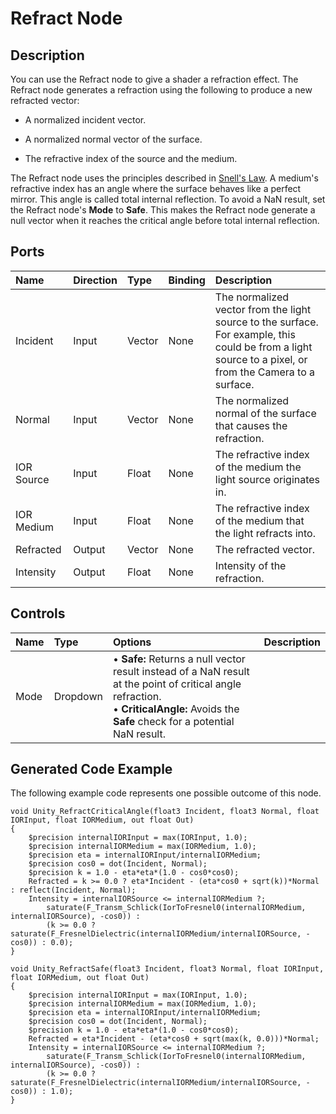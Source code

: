# Refract Node

## Description

You can use the Refract node to give a shader a refraction effect. The Refract node generates a refraction using the following to produce a new refracted vector:

- A normalized incident vector.

- A normalized normal vector of the surface.

- The refractive index of the source and the medium.

The Refract node uses the principles described in [Snell's Law](https://en.wikipedia.org/wiki/Snell%27s_law). A medium's refractive index has an angle where the surface behaves like a perfect mirror. This angle is called total internal reflection. To avoid a NaN result, set the Refract node's **Mode** to **Safe**. This makes the Refract node generate a null vector when it reaches the critical angle before total internal reflection.

## Ports

| Name        | Direction           | Type  | Binding | Description |
|:------------ |:-------------|:-----|:---|:---|
| Incident      | Input | Vector | None | The normalized vector from the light source to the surface.<br/>For example, this could be from a light source to a pixel, or from the Camera to a surface. |
| Normal      | Input | Vector | None | The normalized normal of the surface that causes the refraction. |
| IOR Source     | Input | Float    | None | The refractive index of the medium the light source originates in. |
| IOR Medium     | Input | Float    | None | The refractive index of the medium that the light refracts into. |
| Refracted | Output      |  Vector | None | The refracted vector. |
| Intensity | Output      |  Float | None | Intensity of the refraction. |

## Controls

| Name        | Type           | Options  | Description |
|:------------ |:-------------|:-----|:---|
| Mode      | Dropdown | &#8226; **Safe:** Returns a null vector result instead of a NaN result at the point of critical angle refraction. <br/>&#8226; **CriticalAngle:** Avoids the **Safe** check for a potential NaN result. ||

## Generated Code Example

The following example code represents one possible outcome of this node.

```
void Unity_RefractCriticalAngle(float3 Incident, float3 Normal, float IORInput, float IORMedium, out float Out)
{
    $precision internalIORInput = max(IORInput, 1.0);
    $precision internalIORMedium = max(IORMedium, 1.0);
    $precision eta = internalIORInput/internalIORMedium;
    $precision cos0 = dot(Incident, Normal);
    $precision k = 1.0 - eta*eta*(1.0 - cos0*cos0);
    Refracted = k >= 0.0 ? eta*Incident - (eta*cos0 + sqrt(k))*Normal : reflect(Incident, Normal);
    Intensity = internalIORSource <= internalIORMedium ?;
        saturate(F_Transm_Schlick(IorToFresnel0(internalIORMedium, internalIORSource), -cos0)) :
        (k >= 0.0 ? saturate(F_FresnelDielectric(internalIORMedium/internalIORSource, -cos0)) : 0.0);
}

void Unity_RefractSafe(float3 Incident, float3 Normal, float IORInput, float IORMedium, out float Out)
{
    $precision internalIORInput = max(IORInput, 1.0);
    $precision internalIORMedium = max(IORMedium, 1.0);
    $precision eta = internalIORInput/internalIORMedium;
    $precision cos0 = dot(Incident, Normal);
    $precision k = 1.0 - eta*eta*(1.0 - cos0*cos0);
    Refracted = eta*Incident - (eta*cos0 + sqrt(max(k, 0.0)))*Normal;
    Intensity = internalIORSource <= internalIORMedium ?;
        saturate(F_Transm_Schlick(IorToFresnel0(internalIORMedium, internalIORSource), -cos0)) :
        (k >= 0.0 ? saturate(F_FresnelDielectric(internalIORMedium/internalIORSource, -cos0)) : 1.0);
}
```
